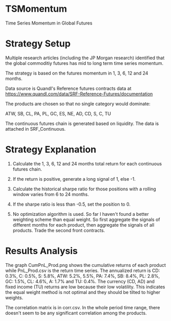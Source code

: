 # TSMomentum
Time Series Momentum in Global Futures

# Strategy Setup
Multiple research articles (including the JP Morgan research) identified that the global commoditiy futures has mid to long 
term time series momentum.

The strategy is based on the futures momentum in 1, 3, 6, 12 and 24 months. 

Data source is Quandl's Reference futures contracts data at https://www.quandl.com/data/SRF-Reference-Futures/documentation

The products are chosen so that no single category would dominate:

ATW, SB, CL, PA, PL, GC, ES, NE, AD, CD, S, C, TU

The continuous futures chain is generated based on liquidity. The data is attached in SRF_Continuous.

# Strategy Explanation
1. Calculate the 1, 3, 6, 12 and 24 months total return for each continuous futures chain.

2. If the return is positive, generate a long signal of 1, else -1.

3. Calculate the historical sharpe ratio for those positions with a rolling window varies from 6 to 24 months.

4. If the sharpe ratio is less than -0.5, set the position to 0.

5. No optimization algorithm is used. So far I haven't found a better weighting scheme than equal weight.
So first aggregate the signals of different months for each product, then aggregate the signals of all products.
Trade the second front contracts.
   
# Results Analysis
The graph CumPnL_Prod.png shows the cumulative returns of each product while PnL_Prod.csv is the return time series.
The annualized return is CD: 0.3%, C: 0.5%, S: 5.8%, ATW: 5.2%, 5.5%, PA: 7.4%, SB: 8.4%, PL: 2.8%, GC: 1.5%, CL: 4.6%, A: 1.7% 
and TU: 0.4%. The currency (CD, AD) and fixed income (TU) returns are low because their low volatility. This indicates 
the equal weight method is not optimal and they should be tilted to higher weights. 

The correlation matrix is in corr.csv. In the whole period time range, there doesn't seem to be any significant correlation among
the products.

